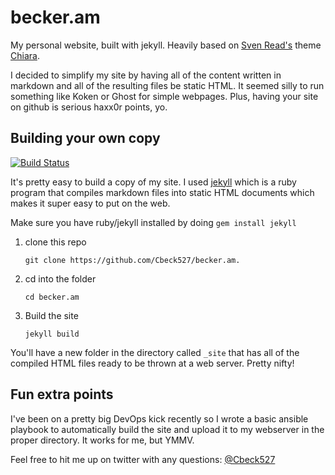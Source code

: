 becker.am
=========

My personal website, built with jekyll. Heavily based on [Sven Read's](http://www.svenread.com/) theme [Chiara](http://www.svenread.com/chiara/).

I decided to simplify my site by having all of the content written in markdown and all of the resulting files be static HTML. It seemed silly to run something like Koken or Ghost for simple webpages. Plus, having your site on github is serious haxx0r points, yo.


## Building your own copy

[![Build Status](https://travis-ci.org/Cbeck527/becker.am.svg?branch=master)](https://travis-ci.org/Cbeck527/becker.am)

It's pretty easy to build a copy of my site. I used [jekyll](http://jekyllrb.com/) which is a ruby program that compiles markdown files into static HTML documents which makes it super easy to put on the web.

Make sure you have ruby/jekyll installed by doing `gem install jekyll`

1. clone this repo

   `git clone https://github.com/Cbeck527/becker.am.`
   
2. cd into the folder

    `cd becker.am`
    
3. Build the site

   `jekyll build`
   
You'll have a new folder in the directory called `_site` that has all of the compiled HTML files ready to be thrown at a web server. Pretty nifty!

## Fun extra points

I've been on a pretty big DevOps kick recently so I wrote a basic ansible playbook to automatically build the site and upload it to my webserver in the proper directory. It works for me, but YMMV.

Feel free to hit me up on twitter with any questions: [@Cbeck527](https://twitter.com/cbeck527)
